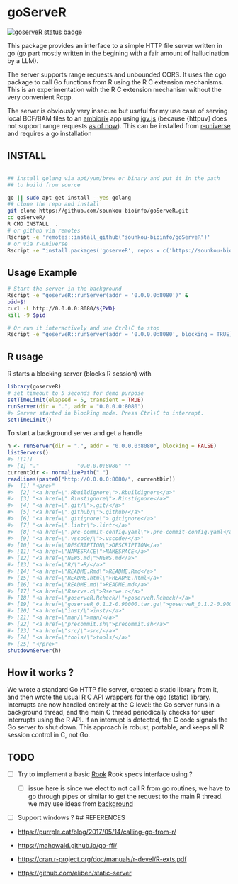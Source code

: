 
# goServeR

[![goserveR status
badge](https://sounkou-bioinfo.r-universe.dev/goserveR/badges/version)](https://sounkou-bioinfo.r-universe.dev/goserveR)

This package provides an interface to a simple HTTP file server written
in go (go part mostly written in the begining with a fair amount of
hallucination by a LLM).

The server supports range requests and unbounded CORS. It uses the cgo
package to call Go functions from R using the R C extension mechanisms.
This is an experimentation with the R C extension mechanism without the
very convenient Rcpp.

The server is obviously very insecure but useful for my use case of
serving local BCF/BAM files to an [ambiorix](https://ambiorix.dev/) app
using [igv.js](https://github.com/igvteam/igv.js) (because {httpuv} does
not support range requests [as of
now](https://github.com/rstudio/httpuv/issues/259)). This can be
installed from
[r-universe](https://sounkou-bioinfo.r-universe.dev/goserveR) and
requires a go installation

## INSTALL

``` bash

## install golang via apt/yum/brew or binary and put it in the path
## to build from source

go || sudo apt-get install --yes golang
## clone the repo and install
git clone https://github.com/sounkou-bioinfo/goServeR.git
cd goServeR/
R CMD INSTALL  .
# or github via remotes
Rscript -e 'remotes::install_github("sounkou-bioinfo/goServeR")'
# or via r-universe 
Rscript -e "install.packages('goserveR', repos = c('https://sounkou-bioinfo.r-universe.dev'))"
```

## Usage Example

``` bash
# Start the server in the background
Rscript -e "goserveR::runServer(addr = '0.0.0.0:8080')" &
pid=$!
curl -L http://0.0.0.0:8080/${PWD}
kill -9 $pid

# Or run it interactively and use Ctrl+C to stop
Rscript -e "goserveR::runServer(addr = '0.0.0.0:8080', blocking = TRUE)"
```

## R usage

R starts a blocking server (blocks R session) with

``` r
library(goserveR)
# set timeout to 5 seconds for demo purpose
setTimeLimit(elapsed = 5, transient = TRUE)
runServer(dir = ".", addr = "0.0.0.0:8080")
#> Server started in blocking mode. Press Ctrl+C to interrupt.
setTimeLimit()
```

To start a background server and get a handle

``` r
h <- runServer(dir = ".", addr = "0.0.0.0:8080", blocking = FALSE)
listServers()
#> [[1]]
#> [1] "."            "0.0.0.0:8080" ""
currentDir <- normalizePath(".")
readLines(paste0("http://0.0.0.0:8080/", currentDir))
#>  [1] "<pre>"                                                                      
#>  [2] "<a href=\".Rbuildignore\">.Rbuildignore</a>"                                
#>  [3] "<a href=\".Rinstignore\">.Rinstignore</a>"                                  
#>  [4] "<a href=\".git/\">.git/</a>"                                                
#>  [5] "<a href=\".github/\">.github/</a>"                                          
#>  [6] "<a href=\".gitignore\">.gitignore</a>"                                      
#>  [7] "<a href=\".lintr\">.lintr</a>"                                              
#>  [8] "<a href=\".pre-commit-config.yaml\">.pre-commit-config.yaml</a>"            
#>  [9] "<a href=\".vscode/\">.vscode/</a>"                                          
#> [10] "<a href=\"DESCRIPTION\">DESCRIPTION</a>"                                    
#> [11] "<a href=\"NAMESPACE\">NAMESPACE</a>"                                        
#> [12] "<a href=\"NEWS.md\">NEWS.md</a>"                                            
#> [13] "<a href=\"R/\">R/</a>"                                                      
#> [14] "<a href=\"README.Rmd\">README.Rmd</a>"                                      
#> [15] "<a href=\"README.html\">README.html</a>"                                    
#> [16] "<a href=\"README.md\">README.md</a>"                                        
#> [17] "<a href=\"Rserve.c\">Rserve.c</a>"                                          
#> [18] "<a href=\"goserveR.Rcheck/\">goserveR.Rcheck/</a>"                          
#> [19] "<a href=\"goserveR_0.1.2-0.90000.tar.gz\">goserveR_0.1.2-0.90000.tar.gz</a>"
#> [20] "<a href=\"inst/\">inst/</a>"                                                
#> [21] "<a href=\"man/\">man/</a>"                                                  
#> [22] "<a href=\"precommit.sh\">precommit.sh</a>"                                  
#> [23] "<a href=\"src/\">src/</a>"                                                  
#> [24] "<a href=\"tools/\">tools/</a>"                                              
#> [25] "</pre>"
shutdownServer(h)
```

## How it works ?

We wrote a standard Go HTTP file server, created a static library from
it, and then wrote the usual R C API wrappers for the cgo (static)
library. Interrupts are now handled entirely at the C level: the Go
server runs in a background thread, and the main C thread periodically
checks for user interrupts using the R API. If an interrupt is detected,
the C code signals the Go server to shut down. This approach is robust,
portable, and keeps all R session control in C, not Go.

## TODO

- [ ] Try to implement a basic
  [Rook](https://github.com/jeffreyhorner/Rook) Rook specs interface
  using ?

  - [ ] issue here is since we elect to not call R from go routines, we
    have to go through pipes or similar to get the request to the main R
    thread. we may use ideas from
    [background](https://github.com/s-u/background)

- [ ] Support windows ? \## REFERENCES

- <https://purrple.cat/blog/2017/05/14/calling-go-from-r/>

- <https://mahowald.github.io/go-ffi/>

- <https://cran.r-project.org/doc/manuals/r-devel/R-exts.pdf>

- <https://github.com/eliben/static-server>
